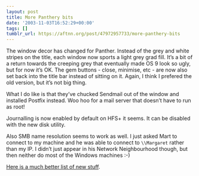 ```yaml
---
layout: post
title: More Panthery bits
date: '2003-11-03T16:52:29+00:00'
tags: []
tumblr_url: https://aftnn.org/post/47972957733/more-panthery-bits
---
```

<p>The window decor has changed for Panther. Instead of the grey and white stripes on the title, each window now sports a light grey grad fill. It&rsquo;s a bit of a return towards the creeping grey that eventually made OS 9 look so ugly, but for now it&rsquo;s OK. The gem buttons - close, minimise, etc - are now also set back into the title bar instead of sitting on it. Again, I think I prefered the old version, but it&rsquo;s not big thing.</p>
<p>What I do like is that they&rsquo;ve chucked Sendmail out of the window and installed Postfix instead. Woo hoo for a mail server that doesn&rsquo;t have to run as root!</p>
<p>Journalling is now enabled by default on HFS+ it seems. It can be disabled with the new disk utility.</p>
<p>Also SMB name resolution seems to work as well. I just asked Mart to connect to my machine and he was able to connect to <code>\\Margaret</code> rather than my IP. I didn&rsquo;t just appear in his Network Neighbourhood though, but then neither do most of the Windows machines :-)</p>
<p><a href="http://diveintoosx.org/panther/">Here is a much better list of new stuff</a>.</p>

